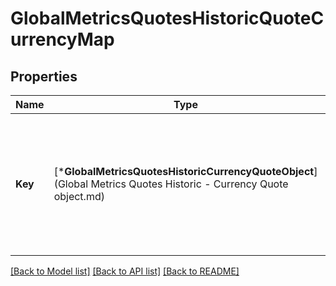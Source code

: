 # GlobalMetricsQuotesHistoricQuoteCurrencyMap

## Properties
Name | Type | Description | Notes
------------ | ------------- | ------------- | -------------
**Key** | [***GlobalMetricsQuotesHistoricCurrencyQuoteObject**](Global Metrics Quotes Historic - Currency Quote object.md) | The market details for the current interval and currency conversion option. The map key being the curency symbol. | [default to null]

[[Back to Model list]](../README.md#documentation-for-models) [[Back to API list]](../README.md#documentation-for-api-endpoints) [[Back to README]](../README.md)


